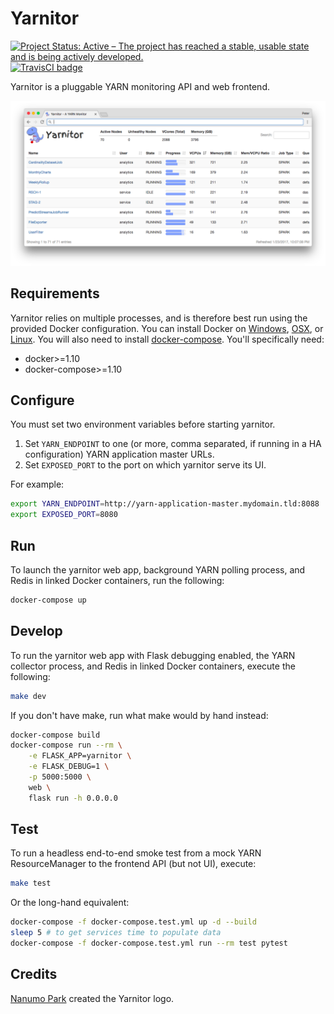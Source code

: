 # Yarnitor

[![Project Status: Active – The project has reached a stable, usable state and is being actively developed.](https://www.repostatus.org/badges/latest/active.svg)](https://www.repostatus.org/#active)
[![TravisCI badge](https://travis-ci.org/Valassis-Digital-Media/yarnitor.svg?branch=master)](https://travis-ci.org/Valassis-Digital-Media/yarnitor)

Yarnitor is a pluggable YARN monitoring API and web frontend.

![Yarnitor screenshot](./screenshot.png)

## Requirements

Yarnitor relies on multiple processes, and is therefore best run using the
provided Docker configuration. You can install Docker on
[Windows](https://docs.docker.com/docker-for-windows/),
[OSX](https://docs.docker.com/docker-for-mac/), or
[Linux](https://docs.docker.com/engine/installation/linux/). You will also need
to install [docker-compose](https://docs.docker.com/compose/install/). You'll
specifically need:

* docker>=1.10
* docker-compose>=1.10

## Configure

You must set two environment variables before starting yarnitor.

1. Set `YARN_ENDPOINT` to one (or more, comma separated, if running in a HA
   configuration) YARN application master URLs.
2. Set `EXPOSED_PORT` to the port on which yarnitor serve its UI.

For example:

```bash
export YARN_ENDPOINT=http://yarn-application-master.mydomain.tld:8088
export EXPOSED_PORT=8080
```

## Run

To launch the yarnitor web app, background YARN polling process, and Redis in
linked Docker containers, run the following:

```bash
docker-compose up
```

## Develop

To run the yarnitor web app with Flask debugging enabled, the YARN collector
process, and Redis in linked Docker containers, execute the following:

```bash
make dev
```

If you don't have make, run what make would by hand instead:

```bash
docker-compose build
docker-compose run --rm \
    -e FLASK_APP=yarnitor \
    -e FLASK_DEBUG=1 \
    -p 5000:5000 \
    web \
    flask run -h 0.0.0.0
```

## Test

To run a headless end-to-end smoke test from a mock YARN ResourceManager to the frontend API
(but not UI), execute:

```bash
make test
```

Or the long-hand equivalent:

```bash
docker-compose -f docker-compose.test.yml up -d --build
sleep 5 # to get services time to populate data
docker-compose -f docker-compose.test.yml run --rm test pytest
```

## Credits

[Nanumo Park](https://www.linkedin.com/in/nanumo-park-8b3ba713) created the Yarnitor logo.
